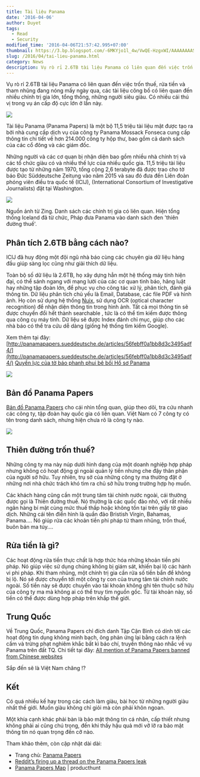 ```yaml
---
title: Tài liệu Panama
date: '2016-04-06'
author: Duyet
tags:
  - Read
  - Security
modified_time: '2016-04-06T21:57:42.995+07:00'
thumbnail: https://3.bp.blogspot.com/-6MKYjo1l_4w/VwQE-HzgxWI/AAAAAAAAS4Y/ms8tZUiYGnMbhKz2SDO3tqabO0iab6IGQ/s1600/firma_aufmacher_final.jpg
slug: /2016/04/tai-lieu-panama.html
category: News
description: Vụ rò rỉ 2.6TB tài liệu Panama có liên quan đến việc trốn thuế, rửa tiền và tham nhũng đang nóng mấy ngày qua, các tài liệu công bố có liên quan đến nhiều chính trị gia lớn, tổng thống, những người siêu giàu. Có nhiều cái thú vị trong vụ án cấp độ cực lớn ở lần này.
---
```


Vụ rò rỉ 2.6TB tài liệu Panama có liên quan đến việc trốn thuế, rửa tiền và tham nhũng đang nóng mấy ngày qua, các tài liệu công bố có liên quan đến nhiều chính trị gia lớn, tổng thống, những người siêu giàu. Có nhiều cái thú vị trong vụ án cấp độ cực lớn ở lần này.

[![](https://3.bp.blogspot.com/-6MKYjo1l_4w/VwQE-HzgxWI/AAAAAAAAS4Y/ms8tZUiYGnMbhKz2SDO3tqabO0iab6IGQ/s640/firma_aufmacher_final.jpg)](https://blog.duyet.net/2016/04/tai-lieu-panama.html)

Tài liệu Panama (Panama Papers) là một bộ 11,5 triệu tài liệu mật được tạo ra bởi nhà cung cấp dịch vụ của công ty Panama Mossack Fonseca cung cấp thông tin chi tiết về hơn 214.000 công ty hộp thư, bao gồm cả danh sách của các cổ đông và các giám đốc.

Những người và các cơ quan bị nhận diện bao gồm nhiều nhà chính trị và các tổ chức giàu có và nhiều thế lực của nhiều quốc gia. 11,5 triệu tài liệu được tạo từ những năm 1970, tổng cộng 2,6 terabyte đã được trao cho tờ báo Đức Süddeutsche Zeitung vào năm 2015 và sau đó đưa đến Liên đoàn phóng viên điều tra quốc tế (ICIJ), (International Consortium of Investigative Journalists) đặt tại Washington.

![](https://4.bp.blogspot.com/-_RhEfdlmnss/VwP91lCAl0I/AAAAAAAAS3o/AWLSAxbp3wYwTyd3PxwEqgYWi27NKjYag/s1600/zing_chinhtrigia1.jpg)

Nguồn ảnh từ Zing. Danh sách các chính trị gia có liên quan. Hiện tổng thống Iceland đã từ chức, Pháp đưa Panama vào danh sách đen 'thiên đường thuế'.

## Phân tích 2.6TB bằng cách nào?

ICIJ đã huy động một đội ngũ nhà báo cùng các chuyên gia dữ liệu hàng đầu giúp sàng lọc cũng như giải thích dữ liệu.

Toàn bộ số dữ liệu là 2.6TB, họ xây dựng hẳn một hệ thống máy tính hiện đại, có thể sánh ngang với mạng lưới của các cơ quan tình báo, hãng luật hay những tập đoàn lớn, để phục vụ cho công tác xử lý, phân tích, đánh giá thông tin. Dữ liệu phân tích chủ yếu là Email, Database, các file PDF và hình ảnh. Họ còn sử dụng hệ thống [Nuix](http://www.nuix.com/), sử dụng OCR (optical character recognition) để nhận diện thông tin trong hình ảnh. Tất cả mọi thông tin sẽ được chuyển đổi hết thành searchable , tức là có thể tìm kiếm được thông qua công cụ máy tính. Dữ liệu sẽ được Index đánh chỉ mục, giúp cho các nhà báo có thể tra cứu dễ dàng (giống hệ thống tìm kiếm Google).

Xem thêm tại đây: [http://panamapapers.sueddeutsche.de/articles/56febff0a1bb8d3c3495adf4/](http://panamapapers.sueddeutsche.de/articles/56febff0a1bb8d3c3495adf4/)
[Quyền lực của tờ báo phanh phui bê bối Hồ sơ Panama](http://vnexpress.net/tin-tuc/the-gioi/tu-lieu/quyen-luc-cua-to-bao-phanh-phui-be-boi-ho-so-panama-3382045.html)

[![](https://4.bp.blogspot.com/-DZ87z-rOymQ/VwQBbrMDbPI/AAAAAAAAS4M/Xv8N_6HRAiQoDauyIG8OG_hdi6WC754zA/s1600/_modules_4_image_url.png)](http://panamapapers.sueddeutsche.de/articles/56febff0a1bb8d3c3495adf4/)

## Bản đồ Panama Papers

[Bản đồ Panama Papers](https://briankilmartin.cartodb.com/viz/54ddb5c0-f80e-11e5-9a9c-0e5db1731f59/embed_map?ref=producthunt) cho cái nhìn tổng quan, giúp theo dõi, tra cứu nhanh các công ty, tập đoàn hay quốc gia có liên quan. Việt Nam có 7 công ty có tên trong danh sách, nhưng hiện chưa rõ là công ty nào.

[![](https://2.bp.blogspot.com/-3_QeKDcBIfk/VwQATZDisTI/AAAAAAAAS4A/g3Vv8_3wao8A-CCr3w61gGIqWxp4SXNGQ/s1600/Screenshot%2Bfrom%2B2016-04-06%2B01-09-47.png)](https://briankilmartin.cartodb.com/viz/54ddb5c0-f80e-11e5-9a9c-0e5db1731f59/embed_map?ref=producthunt)

## Thiên đường trốn thuế?

Những công ty ma này núp dưới hình dạng của một doanh nghiệp hợp pháp nhưng không có hoạt động gì ngoài quản lý tiền nhưng che đậy thân phận của người sở hữu. Tuy nhiên, trụ sở của những công ty ma thường đặt ở những nơi nhà chức trách khó tìm ra chủ sở hữu trong trường hợp họ muốn.

Các khách hàng cũng cần một trung tâm tài chính nước ngoài, cái thường được gọi là Thiên đường thuế. Nó thường là các quốc đảo nhỏ, với rất nhiều ngân hàng bí mật cùng mức thuế thấp hoặc không tồn tại trên giấy tờ giao dịch. Những cái tên điển hình là quần đảo Bristish Virgin, Bahamas, Panama…. Nó giúp rửa các khoản tiền phi pháp từ tham nhũng, trốn thuế, buôn bán ma túy….

## Rửa tiền là gì?

Các hoạt động rửa tiền thực chất là hợp thức hóa những khoản tiền phi pháp. Nó giúp việc sử dụng chúng không bị giám sát, khiến bại lộ các hành vi phi pháp. Khi tham nhũng, một chính trị gia cần rửa số tiền bẩn để không bị lộ. Nó sẽ được chuyển tới một công ty con của trung tâm tài chính nước ngoài. Số tiền này sẽ được chuyển vào tài khoản không ghi tên thuộc sở hữu của công ty ma mà không ai có thể truy tìm nguồn gốc. Từ tài khoản này, số tiền có thể được dùng hợp pháp trên khắp thế giới.

## Trung Quốc

Về Trung Quốc, Panama Papers chỉ đích danh Tập Cận Bình có dính tới các hoạt động tín dụng không minh bạch, ông phản ứng lại bằng cách ra lệnh cấm và trừng phạt nghiêm khắc bất kì báo chí, truyền thông nào nhắc về vụ Panama trên đất TQ. Chi tiết tại đây: [All mention of Panama Papers banned from Chinese websites](http://www.theguardian.com/news/2016/apr/05/all-mention-of-panama-papers-banned-from-chinese-websites)

Sắp đến sẽ là Việt Nam chăng !?

## Kết

Có quá nhiều kế hay trong các cách làm giàu, bài học từ những người giàu nhất thế giới. Muốn giàu không chỉ giỏi mà còn phải khôn ngoan.

Một khía cạnh khác phải bàn là bảo mật thông tin cá nhân, cấp thiết nhưng không phải ai cũng chú trọng, đến khi thấy hậu quả mới vỡ lỡ ra bảo mật thông tin nó quan trọng đến cỡ nào.

Tham khảo thêm, còn cập nhật dài dài:

- Trang chủ: [Panama Papers](http://panamapapers.sueddeutsche.de/en/)
- [Reddit’s firing up a thread on the Panama Papers leak](http://techcrunch.com/2016/04/03/reddits-firing-up-a-thread-on-the-panama-papers-leak/)
- [Panama Papers Map](https://www.producthunt.com/tech/panama-papers-map) | producthunt
